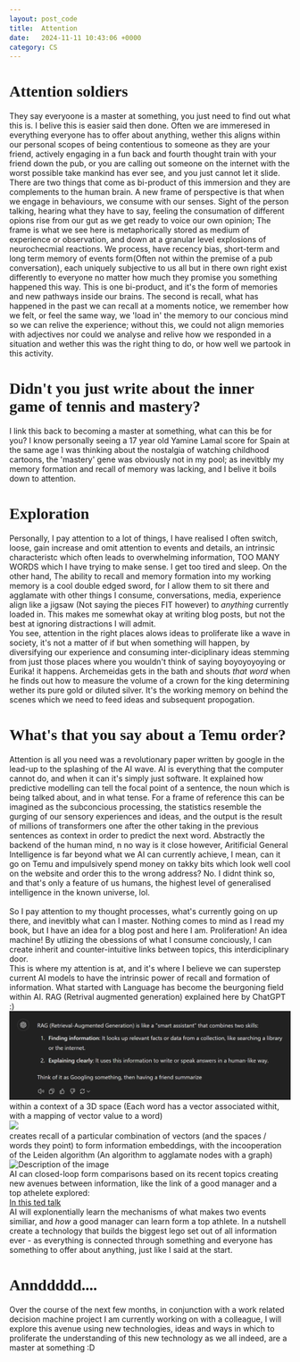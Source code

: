 ```yaml
---
layout: post_code
title:  Attention
date:   2024-11-11 10:43:06 +0000
category: CS
---
```

<h1 style="font-family: 'Share Tech Mono'">Attention soldiers</h1>
They say everyoone is a master at something, you just need to find out what this is. I belive this is easier said then done. Often we are immeresed in everything everyone has to offer about anything, wether this aligns within our personal scopes of being contentious to someone as they are your friend, actively engaging in a fun back and fourth thought train with your friend down the pub, or you are calling out someone on the internet with the worst possible take mankind has ever see, and you just cannot let it slide. 
<br>
There are two things that come as bi-product of this immersion and they are complements to the human brain. A new frame of perspective is that when we engage in behaviours, we consume with our senses. Sight of the person talking, hearing what they have to say, feeling the consumation of different opions rise from our gut as we get ready to voice our own opinion; The frame is what we see here is metaphorically stored as medium of experience or observation, and down at a granular level explosions of neurochecmial reactions. We process, have recency bias, short-term and long term memory of events form(Often not within the premise of a pub conversation), each uniquely subjective to us all but in there own right exist differently to everyone no matter how much they promise you something happened this way. This is one bi-product, and it's the form of memories and new pathways inside our brains. The second is recall, what has happened in the past we can recall at a moments notice, we remember how we felt, or feel the same way, we 'load in' the memory to our concious mind so we can relive the experience; without this, we could not align memories with adjectives nor could we analyse and relive how we responded in a situation and wether this was the right thing to do, or how well we partook in this activity. 
<br>
<h1 style="font-family: 'Share Tech Mono'">Didn't you just write about the inner game of tennis and mastery?</h1>
I link this back to becoming a master at something, what can this be for you? I know personally seeing a 17 year old Yamine Lamal score for Spain at the same age I was thinking about the nostalgia of watching childhood cartoons, the 'mastery' gene was obviously not in my pool; as inevitbly my memory formation and recall of memory was lacking, and I belive it boils down to attention. 
<br>
<h1 style="font-family: 'Share Tech Mono'">Exploration</h1>
Personally, I pay attention to a lot of things, I have realised I often switch, loose, gain increase and omit attention to events and details, an intrinsic characteristc which often leads to overwhelming information, TOO MANY WORDS which I have trying to make sense. I get too tired and sleep. On the other hand, The ability to recall and memory formation into my working memory is a cool double edged sword, for I allow them to sit there and agglamate with other things I consume, conversations, media, experience align like a jigsaw (Not saying the pieces FIT however) to <i>anything</i> currently loaded in. This makes me somewhat okay at writing blog posts, but not the best at ignoring distractions I will admit.
<br>
You see, attention in the right places alows ideas to proliferate like a wave in society, it's not a matter of if but when something will happen, by diversifying our experience and consuming inter-diciplinary ideas stemming from just those places where you wouldn't think of saying boyoyoyoying or Eurika! it happens. Archemeidas gets in the bath and shouts <i>that word</i> when he finds out how to measure the volume of a crown for the king determining wether its pure gold or diluted silver. It's the working memory on behind the scenes which we need to feed ideas and subsequent propogation. 
<h1 style="font-family: 'Share Tech Mono'">What's that you say about a Temu order?</h1>
Attention is all you need was a revolutionary paper written by google in the lead-up to the splashing of the AI wave. AI is everything that the computer cannot do, and when it can it's simply just software. It explained how predictive modelling can tell the focal point of a sentence, the noun which is being talked about, and in what tense. For a frame of reference this can be imagined as the subconcious processing, the statistics resemble the gurging of our sensory experiences and ideas, and the output is the result of millions of transformers one after the other taking in the previous sentences as context in order to predict the next word. Abstractly the backend of the human mind, n no way is it close however, Aritificial General Intelligence is far beyond what we AI can currently achieve, I mean, can it go on Temu and impulsively spend money on takky bits which look well cool on the website and order this to the wrong address? No. I didnt think so, and that's only a feature of us humans, the highest level of generalised intelligence in the known universe, lol.
<br><br>
So I pay attention to my thought processes, what's currently going on up there, and inevitbly what can I master. Nothing comes to mind as I read my book, but I have an idea for a blog post and here I am. Proliferation! An idea machine! By utlizing the obessions of what I consume conciously, I can create inherit and counter-intuitive links between topics, this interdiciplinary door. 
<br>
This is where my attention is at, and it's where I believe we can superstep current AI models to have the intrinsic power of recall and formation of information. What started with Language has become the beurgoning field within AI. RAG (Retrival augmented generation) explained here by ChatGPT :)
<img src="../../rootMedia/GPT.png" alt="GPT not loaded">
 within a context of a 3D space (Each word has a vector associated withit, with a mapping of vector value to a word)
 <br>
 <img src="https://external-content.duckduckgo.com/iu/?u=https%3A%2F%2Ftse3.mm.bing.net%2Fth%3Fid%3DOIP.720YdB83sz5ObihUXp1fdQHaH-%26pid%3DApi&f=1&ipt=5458c9a3b6a0b15d2e3a8cba79055174d9c9418b486d52120315016600a6967a&ipo=images">
 <br>
 creates recall of a particular combination of vectors (and the spaces / words they point) to form information embeddings, with the incooperation of the Leiden algorithm (An algorithm to agglamate nodes with a graph)<br>
<img src="https://cb11711211.github.io/2022/09/13/louvain-and-leiden-algorithm/pasted-4.png" alt="Description of the image"><br>
AI can closed-loop form comparisons based on its recent topics creating new avenues between information, like the link of a good manager and a top athelete explored:
<br>
<a class="no-padding-paragraph headertut" href="https://www.ted.com/talks/antje_heimsoeth_what_managers_can_learn_from_top_athletes?subtitle=en">In this ted talk</a>
<br>
AI will explonentially learn the mechanisms of what makes two events similiar, and <i>how</i> a good manager can learn form a top athlete. In a nutshell create a technology that builds the biggest lego set out of all information ever - as everything is connected through something and everyone has something to offer about anything, just like I said at the start.  
<h1 style="font-family: 'Share Tech Mono'">Annddddd....</h1>
Over the course of the next few months, in conjunction with a work related decision machine project I am currently working on with a colleague, I will explore this avenue using new technologies, ideas and ways in which to proliferate the understanding of this new technology as we all indeed, are a master at something :D





